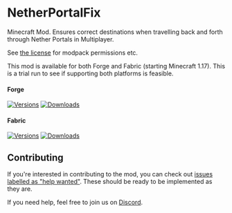 # NetherPortalFix

Minecraft Mod. Ensures correct destinations when travelling back and forth through Nether Portals in Multiplayer.

See [the license](LICENSE) for modpack permissions etc.

This mod is available for both Forge and Fabric (starting Minecraft 1.17). This is a trial run to see if supporting both
platforms is feasible.

#### Forge

[![Versions](http://cf.way2muchnoise.eu/versions/241160_latest.svg)](https://www.curseforge.com/minecraft/mc-mods/netherportalfix)
[![Downloads](http://cf.way2muchnoise.eu/full_241160_downloads.svg)](https://www.curseforge.com/minecraft/mc-mods/netherportalfix)

#### Fabric

[![Versions](http://cf.way2muchnoise.eu/versions/_latest.svg)](https://www.curseforge.com/minecraft/mc-mods/netherportalfix-fabric)
[![Downloads](http://cf.way2muchnoise.eu/full__downloads.svg)](https://www.curseforge.com/minecraft/mc-mods/netherportalfix-fabric)

## Contributing

If you're interested in contributing to the mod, you can check
out [issues labelled as "help wanted"](https://github.com/ModdingForBlockheads/NetherPortalFix/issues?q=is%3Aopen+is%3Aissue+label%3A%22help+wanted%22).
These should be ready to be implemented as they are.

If you need help, feel free to join us on [Discord](https://discord.gg/scGAfXC).